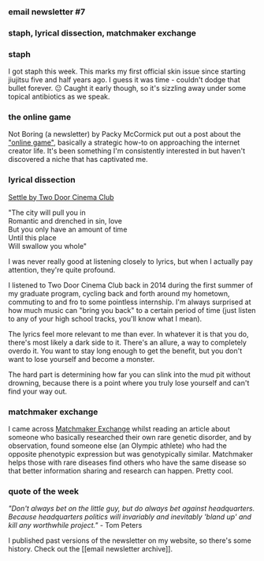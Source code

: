 ### email newsletter #7

### staph, lyrical dissection, matchmaker exchange

### staph
  
I got staph this week. This marks my first official skin issue since starting jiujitsu five and half years ago. I guess it was time - couldn't dodge that bullet forever. 😐 Caught it early though, so it's sizzling away under some topical antibiotics as we speak.  
  
### the online game
  
Not Boring (a newsletter) by Packy McCormick put out a post about the ["online game"](https://www.notboring.co/p/the-great-online-game), basically a strategic how-to on approaching the internet creator life. It's been something I'm consistently interested in but haven't discovered a niche that has captivated me.  
  
### lyrical dissection 
  
[Settle by Two Door Cinema Club](https://www.youtube.com/watch?v=0n1k7gYZ6-A&t=175s)  
  
"The city will pull you in  
Romantic and drenched in sin, love    
But you only have an amount of time    
Until this place    
Will swallow you whole"  
  
I was never really good at listening closely to lyrics, but when I actually pay attention, they're quite profound.  
  
I listened to Two Door Cinema Club back in 2014 during the first summer of my graduate program, cycling back and forth around my hometown, commuting to and fro to some pointless internship. I'm always surprised at how much music can "bring you back" to a certain period of time (just listen to any of your high school tracks, you'll know what I mean).  
  
The lyrics feel more relevant to me than ever. In whatever it is that you do, there's most likely a dark side to it. There's an allure, a way to completely overdo it. You want to stay long enough to get the benefit, but you don't want to lose yourself and become a monster.  
  
The hard part is determining how far you can slink into the mud pit without drowning, because there is a point where you truly lose yourself and can't find your way out.  
  
### matchmaker exchange
  
I came across [Matchmaker Exchange](https://www.matchmakerexchange.org/) whilst reading an article about someone who basically researched their own rare genetic disorder, and by observation, found someone else (an Olympic athlete) who had the opposite phenotypic expression but was genotypically similar. Matchmaker helps those with rare diseases find others who have the same disease so that better information sharing and research can happen. Pretty cool.  
  
### quote of the week
  
*"Don't always bet on the little guy, but do always bet against headquarters. Because headquarters politics will invariably and inevitably 'bland up' and kill any worthwhile project."* - Tom Peters

I published past versions of the newsletter on my website, so there's some history. Check out the [[email newsletter archive]].